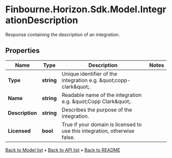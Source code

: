 # Finbourne.Horizon.Sdk.Model.IntegrationDescription
Response containing the description of an integration.

## Properties

Name | Type | Description | Notes
------------ | ------------- | ------------- | -------------
**Type** | **string** | Unique identifier of the integration e.g. \&quot;copp-clark\&quot;. | 
**Name** | **string** | Readable name of the integration e.g. \&quot;Copp Clark\&quot;. | 
**Description** | **string** | Describes the purpose of the integration. | 
**Licensed** | **bool** | True if your domain is licensed to use this integration, otherwise false. | 

[Back to Model list](../README.md#documentation-for-models) &#8226; [Back to API list](../README.md#documentation-for-api-endpoints) &#8226; [Back to README](../README.md)

